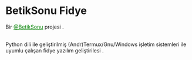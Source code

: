 <h1>BetikSonu Fidye</h1>
<p>Bir <a style="color:green" href="https://t.me/BetikSonu" target="_blank">@BetikSonu</a> projesi .<br><br>

Python dili ile geliştirilmiş (Andr)Termux/Gnu/Windows işletim sistemleri ile uyumlu çalışan fidye yazılım geliştirilesi .

